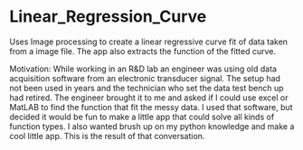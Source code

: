 # Linear_Regression_Curve
Uses Image processing to create a linear regressive curve fit of data taken from a image file. The app also extracts the function of the fitted curve.

Motivation:
While working in an R&D lab an engineer was using old data acquisition software from an electronic transducer signal. The setup had not been used in years and the technician who set the data test bench up had retired. The engineer brought it to me and asked if I could use excel or MatLAB to find the function that fit the messy data. I used that software, but decided it would be fun to make a little app that could solve all kinds of function types. I also wanted brush up on my python knowledge and make a cool little app. This is the result of that conversation. 
